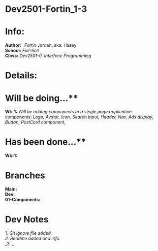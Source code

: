 # Dev2501-Fortin_1-3

# Info:

**Author:** _Fortin Jordan, aka: Hazey <br>
**School:** _Full-Sail_ <br>
**Class:** _Dev2501-0. Interface Programming_ <br>

# Details:

# Will be doing...\*\* <br>

**Wk-1:** _Will be adding components to a single page application._ <br>
components: _Logo, Avatar, Icon, Search Input, Header, Nav, Ads display, Button, PostCard component,_ <br>

# Has been done...\*\* <br>

**Wk-1:** <br>

# Branches

**Main:** <br>
**Dev:** <br>
**01-Components:** <br>

# Dev Notes

_1. Git ignore file added._ <br>
_2. Readme added and info._ <br>
_3. _ <br>
